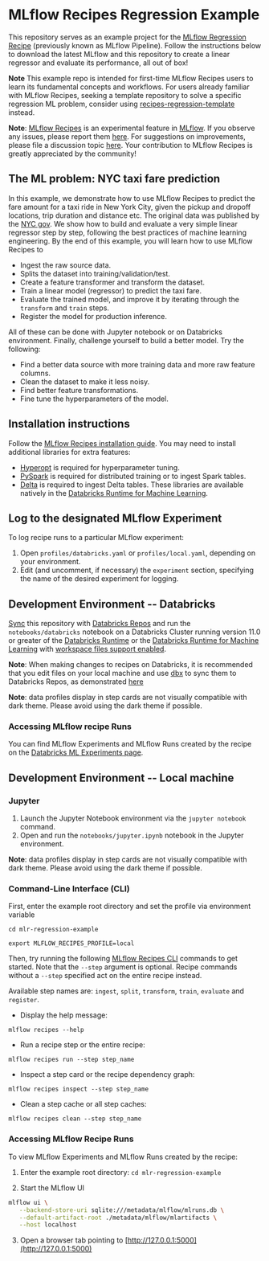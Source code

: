 # MLflow Recipes Regression Example
This repository serves as an example project for the
[MLflow Regression Recipe](https://mlflow.org/docs/latest/recipes.html#regression-recipe) (previously known as MLflow Pipeline).
Follow the instructions below to download the latest MLflow and this repository
to create a linear regressor and evaluate its performance, all out of box!

**Note** This example repo is intended for first-time MLflow Recipes users to learn
its fundamental concepts and workflows.
For users already familiar with MLflow Recipes, seeking a template repository
to solve a specific regression ML problem, consider using
[recipes-regression-template](https://github.com/mlflow/recipes-regression-template) instead.

**Note**: [MLflow Recipes](https://mlflow.org/docs/latest/recipes.html)
is an experimental feature in [MLflow](https://mlflow.org).
If you observe any issues,
please report them [here](https://github.com/mlflow/mlflow/issues).
For suggestions on improvements,
please file a discussion topic [here](https://github.com/mlflow/mlflow/discussions).
Your contribution to MLflow Recipes is greatly appreciated by the community!

## The ML problem: NYC taxi fare prediction
In this example, we demonstrate how to use MLflow Recipes
to predict the fare amount for a taxi ride in New York City,
given the pickup and dropoff locations, trip duration and distance etc.
The original data was published by the [NYC gov](https://www1.nyc.gov/site/tlc/about/tlc-trip-record-data.page).
We show how to build and evaluate a very simple linear regressor step by step,
following the best practices of machine learning engineering.
By the end of this example,
you will learn how to use MLflow Recipes to
- Ingest the raw source data.
- Splits the dataset into training/validation/test.
- Create a feature transformer and transform the dataset.
- Train a linear model (regressor) to predict the taxi fare.
- Evaluate the trained model, and improve it by iterating through the `transform` and `train` steps.
- Register the model for production inference.

All of these can be done with Jupyter notebook or on Databricks environment.
Finally, challenge yourself to build a better model. Try the following:
- Find a better data source with more training data and more raw feature columns.
- Clean the dataset to make it less noisy.
- Find better feature transformations.
- Fine tune the hyperparameters of the model.

## Installation instructions
Follow the [MLflow Recipes installation guide](https://mlflow.org/docs/latest/recipes.html#installation).
You may need to install additional libraries for extra features:
- [Hyperopt](https://pypi.org/project/hyperopt/)  is required for hyperparameter tuning.
- [PySpark](https://pypi.org/project/pyspark/)  is required for distributed training or to ingest Spark tables.
- [Delta](https://pypi.org/project/delta-spark/) is required to ingest Delta tables.
These libraries are available natively in the [Databricks Runtime for Machine Learning](https://docs.databricks.com/runtime/mlruntime.html).

## Log to the designated MLflow Experiment
To log recipe runs to a particular MLflow experiment:
1. Open `profiles/databricks.yaml` or `profiles/local.yaml`, depending on your environment.
2. Edit (and uncomment, if necessary) the `experiment` section, specifying the name of the
   desired experiment for logging.

## Development Environment -- Databricks
[Sync](https://docs.databricks.com/repos.html) this repository with
[Databricks Repos](https://docs.databricks.com/repos.html) and run the `notebooks/databricks`
notebook on a Databricks Cluster running version 11.0 or greater of the
[Databricks Runtime](https://docs.databricks.com/runtime/dbr.html) or the
[Databricks Runtime for Machine Learning](https://docs.databricks.com/runtime/mlruntime.html)
with [workspace files support enabled](https://docs.databricks.com/repos.html#work-with-non-notebook-files-in-a-databricks-repo).

**Note**: When making changes to recipes on Databricks,
it is recommended that you edit files on your local machine and
use [dbx](https://docs.databricks.com/dev-tools/dbx.html) to sync them to Databricks Repos, as
demonstrated [here](https://mlflow.org/docs/latest/recipes.html#usage)

**Note**: data profiles display in step cards are not visually compatible with dark theme.
Please avoid using the dark theme if possible.

### Accessing MLflow recipe Runs
You can find MLflow Experiments and MLflow Runs created by the recipe on the
[Databricks ML Experiments page](https://docs.databricks.com/applications/machine-learning/experiments-page.html#experiments).

## Development Environment -- Local machine
### Jupyter

1. Launch the Jupyter Notebook environment via the `jupyter notebook` command.
2. Open and run the `notebooks/jupyter.ipynb` notebook in the Jupyter environment.

**Note**: data profiles display in step cards are not visually compatible with dark theme.
Please avoid using the dark theme if possible.

### Command-Line Interface (CLI)

First, enter the example root directory and set the profile via environment variable
```
cd mlr-regression-example
```
```
export MLFLOW_RECIPES_PROFILE=local
```

Then, try running the
following [MLflow Recipes CLI](https://mlflow.org/docs/latest/cli.html#mlflow-recipes)
commands to get started.
Note that the `--step` argument is optional.
Recipe commands without a `--step` specified act on the entire recipe instead.

Available step names are: `ingest`, `split`, `transform`, `train`, `evaluate` and `register`.

- Display the help message:
```
mlflow recipes --help
```

- Run a recipe step or the entire recipe:
```
mlflow recipes run --step step_name
```

- Inspect a step card or the recipe dependency graph:
```
mlflow recipes inspect --step step_name
```

- Clean a step cache or all step caches:
```
mlflow recipes clean --step step_name
```

### Accessing MLflow Recipe Runs
To view MLflow Experiments and MLflow Runs created by the recipe:

1. Enter the example root directory: `cd mlr-regression-example`

2. Start the MLflow UI

```sh
mlflow ui \
   --backend-store-uri sqlite:///metadata/mlflow/mlruns.db \
   --default-artifact-root ./metadata/mlflow/mlartifacts \
   --host localhost
```

3. Open a browser tab pointing to [http://127.0.0.1:5000](http://127.0.0.1:5000)
